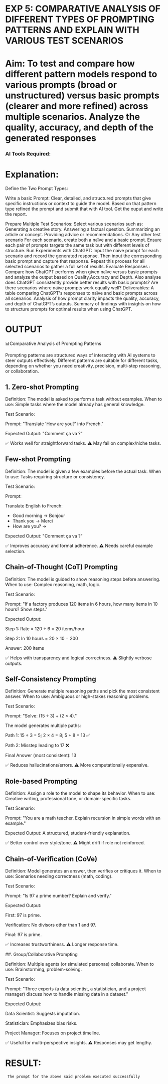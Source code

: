 

# EXP 5: COMPARATIVE ANALYSIS OF DIFFERENT TYPES OF PROMPTING PATTERNS AND EXPLAIN WITH VARIOUS TEST SCENARIOS

# Aim: To test and compare how different pattern models respond to various prompts (broad or unstructured) versus basic prompts (clearer and more refined) across multiple scenarios.  Analyze the quality, accuracy, and depth of the generated responses 

### AI Tools Required: 

# Explanation: 
Define the Two Prompt Types:

Write a basic Prompt: Clear, detailed, and structured prompts that give specific instructions or context to guide the model.
Based on that pattern type refined the prompt and submit that with AI tool.
Get the ouput and write the report.

Prepare Multiple Test Scenarios:
Select various scenarios such as:
Generating a creative story.
Answering a factual question.
Summarizing an article or concept.
Providing advice or recommendations.
Or Any other test scenario
For each scenario, create both a naïve and a basic prompt. Ensure each pair of prompts targets the same task but with different levels of structure.
Run Experiments with ChatGPT:
Input the naïve prompt for each scenario and record the generated response.
Then input the corresponding basic prompt and capture that response.
Repeat this process for all selected scenarios to gather a full set of results.
Evaluate Responses : 
	Compare how ChatGPT performs when given naïve versus basic prompts and analyze the output based on Quality,Accuracy and Depth. Also analyse does ChatGPT consistently provide better results with basic prompts? Are there scenarios where naïve prompts work equally well?
Deliverables:
A table comparing ChatGPT's responses to naïve and basic prompts across all scenarios.
Analysis of how prompt clarity impacts the quality, accuracy, and depth of ChatGPT’s outputs.
Summary of findings with insights on how to structure prompts for optimal results when using ChatGPT.


# OUTPUT
📊Comparative Analysis of Prompting Patterns

Prompting patterns are structured ways of interacting with AI systems to steer outputs effectively. Different patterns are suitable for different tasks, depending on whether you need creativity, precision, multi-step reasoning, or collaboration.
## 1. Zero-shot Prompting

Definition: The model is asked to perform a task without examples.
When to use: Simple tasks where the model already has general knowledge.

Test Scenario:

Prompt: "Translate 'How are you?' into French."

Expected Output: "Comment ça va ?"

✅ Works well for straightforward tasks.
⚠️ May fail on complex/niche tasks.

## Few-shot Prompting

Definition: The model is given a few examples before the actual task.
When to use: Tasks requiring structure or consistency.

Test Scenario:

Prompt:

Translate English to French:
- Good morning → Bonjour
- Thank you → Merci
- How are you? →


Expected Output: "Comment ça va ?"

✅ Improves accuracy and format adherence.
⚠️ Needs careful example selection.

##  Chain-of-Thought (CoT) Prompting

Definition: The model is guided to show reasoning steps before answering.
When to use: Complex reasoning, math, logic.

Test Scenario:

Prompt: "If a factory produces 120 items in 6 hours, how many items in 10 hours? Show steps."

Expected Output:

Step 1: Rate = 120 ÷ 6 = 20 items/hour

Step 2: In 10 hours = 20 × 10 = 200

Answer: 200 items

✅ Helps with transparency and logical correctness.
⚠️ Slightly verbose outputs.

## Self-Consistency Prompting

Definition: Generate multiple reasoning paths and pick the most consistent answer.
When to use: Ambiguous or high-stakes reasoning problems.

Test Scenario:

Prompt: "Solve: (15 ÷ 3) + (2 × 4)."

The model generates multiple paths:

Path 1: 15 ÷ 3 = 5; 2 × 4 = 8; 5 + 8 = 13 ✅

Path 2: Misstep leading to 17 ❌

Final Answer (most consistent): 13

✅ Reduces hallucinations/errors.
⚠️ More computationally expensive.

## Role-based Prompting

Definition: Assign a role to the model to shape its behavior.
When to use: Creative writing, professional tone, or domain-specific tasks.

Test Scenario:

Prompt: "You are a math teacher. Explain recursion in simple words with an example."

Expected Output: A structured, student-friendly explanation.

✅ Better control over style/tone.
⚠️ Might drift if role not reinforced.

## Chain-of-Verification (CoVe)

Definition: Model generates an answer, then verifies or critiques it.
When to use: Scenarios needing correctness (math, coding).

Test Scenario:

Prompt: "Is 97 a prime number? Explain and verify."

Expected Output:

First: 97 is prime.

Verification: No divisors other than 1 and 97.

Final: 97 is prime.

✅ Increases trustworthiness.
⚠️ Longer response time.

##. Group/Collaborative Prompting

Definition: Multiple agents (or simulated personas) collaborate.
When to use: Brainstorming, problem-solving.

Test Scenario:

Prompt: "Three experts (a data scientist, a statistician, and a project manager) discuss how to handle missing data in a dataset."

Expected Output:

Data Scientist: Suggests imputation.

Statistician: Emphasizes bias risks.

Project Manager: Focuses on project timeline.

✅ Useful for multi-perspective insights.
⚠️ Responses may get lengthy.

# RESULT:
     The prompt for the above said problem executed successfully
